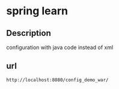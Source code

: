 # spring learn 

## Description 
  configuration with java code instead of xml

## url 
```http
http://localhost:8080/config_demo_war/
```
